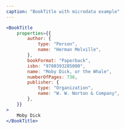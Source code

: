 ```yaml
---
caption: "BookTitle with microdata example"
---
```


<!-- markdownlint-disable MD041 -->
<!-- dprint-ignore -->

```jsx
<BookTitle
	properties={{
		author: {
			type: "Person",
			name: "Herman Melville",
		},
		bookFormat: "Paperback",
		isbn: "9780393285000",
		name: "Moby Dick, or the Whale",
		numberOfPages: 736,
		publisher: {
			type: "Organization",
			name: "W. W. Norton & Company",
		},
	}}
>
	Moby Dick
</BookTitle>
```
